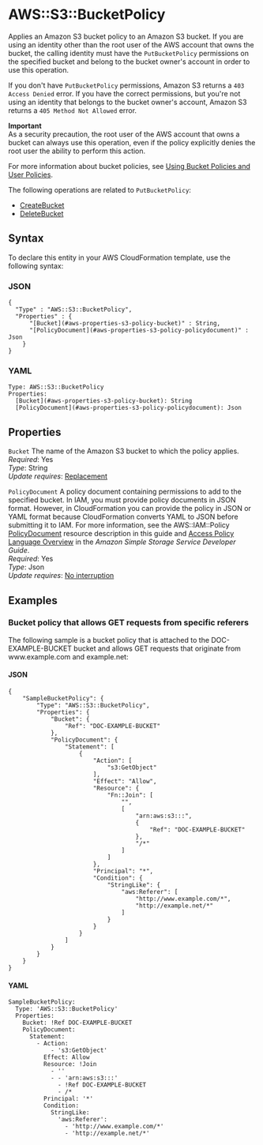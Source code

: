 # AWS::S3::BucketPolicy<a name="aws-properties-s3-policy"></a>

Applies an Amazon S3 bucket policy to an Amazon S3 bucket\. If you are using an identity other than the root user of the AWS account that owns the bucket, the calling identity must have the `PutBucketPolicy` permissions on the specified bucket and belong to the bucket owner's account in order to use this operation\.

If you don't have `PutBucketPolicy` permissions, Amazon S3 returns a `403 Access Denied` error\. If you have the correct permissions, but you're not using an identity that belongs to the bucket owner's account, Amazon S3 returns a `405 Method Not Allowed` error\.

**Important**  
 As a security precaution, the root user of the AWS account that owns a bucket can always use this operation, even if the policy explicitly denies the root user the ability to perform this action\. 

For more information about bucket policies, see [Using Bucket Policies and User Policies](https://docs.aws.amazon.com/AmazonS3/latest/dev/using-iam-policies.html)\.

The following operations are related to `PutBucketPolicy`:
+  [CreateBucket](https://docs.aws.amazon.com/AmazonS3/latest/API/API_CreateBucket.html) 
+  [DeleteBucket](https://docs.aws.amazon.com/AmazonS3/latest/API/API_DeleteBucket.html) 

## Syntax<a name="aws-properties-s3-policy-syntax"></a>

To declare this entity in your AWS CloudFormation template, use the following syntax:

### JSON<a name="aws-properties-s3-policy-syntax.json"></a>

```
{
  "Type" : "AWS::S3::BucketPolicy",
  "Properties" : {
      "[Bucket](#aws-properties-s3-policy-bucket)" : String,
      "[PolicyDocument](#aws-properties-s3-policy-policydocument)" : Json
    }
}
```

### YAML<a name="aws-properties-s3-policy-syntax.yaml"></a>

```
Type: AWS::S3::BucketPolicy
Properties: 
  [Bucket](#aws-properties-s3-policy-bucket): String
  [PolicyDocument](#aws-properties-s3-policy-policydocument): Json
```

## Properties<a name="aws-properties-s3-policy-properties"></a>

`Bucket`  <a name="aws-properties-s3-policy-bucket"></a>
The name of the Amazon S3 bucket to which the policy applies\.  
*Required*: Yes  
*Type*: String  
*Update requires*: [Replacement](https://docs.aws.amazon.com/AWSCloudFormation/latest/UserGuide/using-cfn-updating-stacks-update-behaviors.html#update-replacement)

`PolicyDocument`  <a name="aws-properties-s3-policy-policydocument"></a>
 A policy document containing permissions to add to the specified bucket\. In IAM, you must provide policy documents in JSON format\. However, in CloudFormation you can provide the policy in JSON or YAML format because CloudFormation converts YAML to JSON before submitting it to IAM\. For more information, see the AWS::IAM::Policy [PolicyDocument](https://docs.aws.amazon.com/AWSCloudFormation/latest/UserGuide/aws-resource-iam-policy.html#cfn-iam-policy-policydocument) resource description in this guide and [Access Policy Language Overview](https://docs.aws.amazon.com/AmazonS3/latest/dev/access-policy-language-overview.html) in the *Amazon Simple Storage Service Developer Guide*\.  
*Required*: Yes  
*Type*: Json  
*Update requires*: [No interruption](https://docs.aws.amazon.com/AWSCloudFormation/latest/UserGuide/using-cfn-updating-stacks-update-behaviors.html#update-no-interrupt)

## Examples<a name="aws-properties-s3-policy--examples"></a>



### Bucket policy that allows GET requests from specific referers<a name="aws-properties-s3-policy--examples--Bucket_policy_that_allows_GET_requests_from_specific_referers"></a>

 The following sample is a bucket policy that is attached to the DOC\-EXAMPLE\-BUCKET bucket and allows GET requests that originate from www\.example\.com and example\.net: 

#### JSON<a name="aws-properties-s3-policy--examples--Bucket_policy_that_allows_GET_requests_from_specific_referers--json"></a>

```
{
    "SampleBucketPolicy": {
        "Type": "AWS::S3::BucketPolicy",
        "Properties": {
            "Bucket": {
                "Ref": "DOC-EXAMPLE-BUCKET"
            },
            "PolicyDocument": {
                "Statement": [
                    {
                        "Action": [
                            "s3:GetObject"
                        ],
                        "Effect": "Allow",
                        "Resource": {
                            "Fn::Join": [
                                "",
                                [
                                    "arn:aws:s3:::",
                                    {
                                        "Ref": "DOC-EXAMPLE-BUCKET"
                                    },
                                    "/*"
                                ]
                            ]
                        },
                        "Principal": "*",
                        "Condition": {
                            "StringLike": {
                                "aws:Referer": [
                                    "http://www.example.com/*",
                                    "http://example.net/*"
                                ]
                            }
                        }
                    }
                ]
            }
        }
    }
}
```

#### YAML<a name="aws-properties-s3-policy--examples--Bucket_policy_that_allows_GET_requests_from_specific_referers--yaml"></a>

```
SampleBucketPolicy:
  Type: 'AWS::S3::BucketPolicy'
  Properties:
    Bucket: !Ref DOC-EXAMPLE-BUCKET
    PolicyDocument:
      Statement:
        - Action:
            - 's3:GetObject'
          Effect: Allow
          Resource: !Join
            - ''
            - - 'arn:aws:s3:::'
              - !Ref DOC-EXAMPLE-BUCKET
              - /*
          Principal: '*'
          Condition:
            StringLike:
              'aws:Referer':
                - 'http://www.example.com/*'
                - 'http://example.net/*'
```